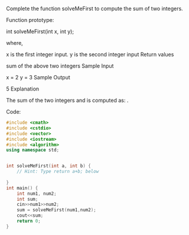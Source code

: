 Complete the function solveMeFirst to compute the sum of two integers.

Function prototype:

int solveMeFirst(int x, int y);

where,

x is the first integer input.
y is the second integer input
Return values

sum of the above two integers
Sample Input

x = 2
y = 3
Sample Output

5
Explanation

The sum of the two integers  and  is computed as: .

Code:
```C++
#include <cmath>
#include <cstdio>
#include <vector>
#include <iostream>
#include <algorithm>
using namespace std;


int solveMeFirst(int a, int b) {
    // Hint: Type return a+b; below
  
}
int main() {
    int num1, num2;
    int sum;
    cin>>num1>>num2;
    sum = solveMeFirst(num1,num2);
    cout<<sum;
    return 0;
}
